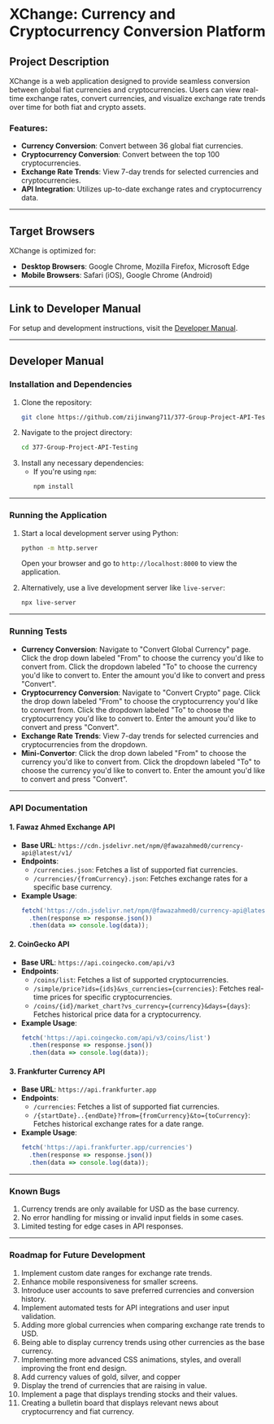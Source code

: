 # XChange: Currency and Cryptocurrency Conversion Platform

## Project Description
XChange is a web application designed to provide seamless conversion between global fiat currencies and cryptocurrencies. Users can view real-time exchange rates, convert currencies, and visualize exchange rate trends over time for both fiat and crypto assets.

### Features:
- **Currency Conversion**: Convert between 36 global fiat currencies.
- **Cryptocurrency Conversion**: Convert between the top 100 cryptocurrencies.
- **Exchange Rate Trends**: View 7-day trends for selected currencies and cryptocurrencies.
- **API Integration**: Utilizes up-to-date exchange rates and cryptocurrency data.

---

## Target Browsers
XChange is optimized for:
- **Desktop Browsers**: Google Chrome, Mozilla Firefox, Microsoft Edge
- **Mobile Browsers**: Safari (iOS), Google Chrome (Android)

---

## Link to Developer Manual
For setup and development instructions, visit the [Developer Manual](docs/developer_manual.md).

---

## Developer Manual

### Installation and Dependencies
1. Clone the repository:
   ```bash
   git clone https://github.com/zijinwang711/377-Group-Project-API-Testing.git
   ```
2. Navigate to the project directory:
   ```bash
   cd 377-Group-Project-API-Testing
   ```
3. Install any necessary dependencies:
   - If you're using `npm`:
     ```bash
     npm install
     ```

---

### Running the Application
1. Start a local development server using Python:
   ```bash
   python -m http.server
   ```
   Open your browser and go to `http://localhost:8000` to view the application.

2. Alternatively, use a live development server like `live-server`:
   ```bash
   npx live-server
   ```

---

### Running Tests
- **Currency Conversion**: Navigate to "Convert Global Currency" page. Click the drop down labeled "From" to choose the currency you'd like to convert from. Click the dropdown labeled "To" to choose the currency you'd like to convert to. Enter the amount you'd like to convert and press "Convert".
- **Cryptocurrency Conversion**: Navigate to "Convert Crypto" page. Click the drop down labeled "From" to choose the cryptocurrency you'd like to convert from. Click the dropdown labeled "To" to choose the cryptocurrency you'd like to convert to. Enter the amount you'd like to convert and press "Convert".
- **Exchange Rate Trends**: View 7-day trends for selected currencies and cryptocurrencies from the dropdown.
- **Mini-Convertor**: Click the drop down labeled "From" to choose the currency you'd like to convert from. Click the dropdown labeled "To" to choose the currency you'd like to convert to. Enter the amount you'd like to convert and press "Convert".


---

### API Documentation

#### 1. **Fawaz Ahmed Exchange API**
- **Base URL**: `https://cdn.jsdelivr.net/npm/@fawazahmed0/currency-api@latest/v1/`
- **Endpoints**:
  - `/currencies.json`: Fetches a list of supported fiat currencies.
  - `/currencies/{fromCurrency}.json`: Fetches exchange rates for a specific base currency.
- **Example Usage**:
  ```javascript
  fetch('https://cdn.jsdelivr.net/npm/@fawazahmed0/currency-api@latest/v1/currencies.json')
    .then(response => response.json())
    .then(data => console.log(data));
  ```

#### 2. **CoinGecko API**
- **Base URL**: `https://api.coingecko.com/api/v3`
- **Endpoints**:
  - `/coins/list`: Fetches a list of supported cryptocurrencies.
  - `/simple/price?ids={ids}&vs_currencies={currencies}`: Fetches real-time prices for specific cryptocurrencies.
  - `/coins/{id}/market_chart?vs_currency={currency}&days={days}`: Fetches historical price data for a cryptocurrency.
- **Example Usage**:
  ```javascript
  fetch('https://api.coingecko.com/api/v3/coins/list')
    .then(response => response.json())
    .then(data => console.log(data));
  ```

#### 3. **Frankfurter Currency API**
- **Base URL**: `https://api.frankfurter.app`
- **Endpoints**:
  - `/currencies`: Fetches a list of supported fiat currencies.
  - `/{startDate}..{endDate}?from={fromCurrency}&to={toCurrency}`: Fetches historical exchange rates for a date range.
- **Example Usage**:
  ```javascript
  fetch('https://api.frankfurter.app/currencies')
    .then(response => response.json())
    .then(data => console.log(data));
  ```

---

### Known Bugs
1. Currency trends are only available for USD as the base currency.
2. No error handling for missing or invalid input fields in some cases.
3. Limited testing for edge cases in API responses.

---

### Roadmap for Future Development

1. Implement custom date ranges for exchange rate trends.
2. Enhance mobile responsiveness for smaller screens.
3. Introduce user accounts to save preferred currencies and conversion history.
4. Implement automated tests for API integrations and user input validation.
5. Adding more global currencies when comparing exchange rate trends to USD.
6. Being able to display currency trends using other currencies as the base currency.
7. Implementing more advanced CSS animations, styles, and overall improving the front end design.
8. Add currency values of gold, silver, and copper
9. Display the trend of currencies that are raising in value.
10. Implement a page that displays trending stocks and their values.
11. Creating a bulletin board that displays relevant news about cryptocurrency and fiat currency. 